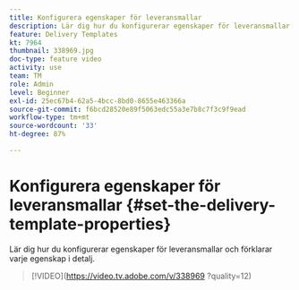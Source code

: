 ```yaml
---
title: Konfigurera egenskaper för leveransmallar
description: Lär dig hur du konfigurerar egenskaper för leveransmallar.
feature: Delivery Templates
kt: 7964
thumbnail: 338969.jpg
doc-type: feature video
activity: use
team: TM
role: Admin
level: Beginner
exl-id: 25ec67b4-62a5-4bcc-8bd0-8655e463366a
source-git-commit: f6bcd28520e89f5063edc55a3e7b8c7f3c9f9ead
workflow-type: tm+mt
source-wordcount: '33'
ht-degree: 87%

---
```


# Konfigurera egenskaper för leveransmallar {#set-the-delivery-template-properties}

Lär dig hur du konfigurerar egenskaper för leveransmallar och förklarar varje egenskap i detalj.

>[!VIDEO](https://video.tv.adobe.com/v/338969 ?quality=12)
